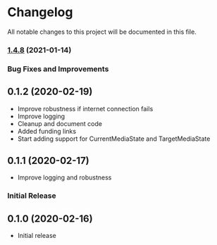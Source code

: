 # Changelog

All notable changes to this project will be documented in this file.

### [1.4.8](https://github.com/apexad/homebridge-airport-express-playing/compare/v1.4.7...v1.4.8) (2021-01-14)



### Bug Fixes and Improvements

## 0.1.2 (2020-02-19)

* Improve robustness if internet connection fails
* Improve logging
* Cleanup and document code
* Added funding links
* Start adding support for CurrentMediaState and TargetMediaState


## 0.1.1 (2020-02-17)

* Improve logging and robustness


### Initial Release

## 0.1.0 (2020-02-16)

* Initial release